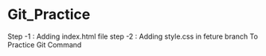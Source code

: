 # Git_Practice
Step -1 : Adding index.html file
step -2 : Adding style.css in feture branch 
To Practice Git Command
